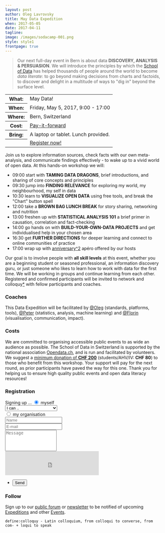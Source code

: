 ```yaml
---
layout: post
author: Oleg Lavrovsky
title: May Data Expedition
when: 2017-05-05
date: 2017-04-11
tagline:
image: /images/sodacamp-001.png
style: style1
frontpage: true
---
```


> Our next full-day event in Bern is about data **DISCOVERY, ANALYSIS & PERSUASION**. We will introduce the principles by which the [School of Data](http://schoolofdata.org/) has helped thousands of people around the world to become *data literate*: to go beyond making decisions from charts and factoids, to discover and delight in a multitude of ways to "dig in" beyond the surface level.

<table style="background:url(/images/sodacamp-001.png) no-repeat bottom right;background-size:auto 80%">
<tr><th>What:</th><td>May Data!</td></tr>
<tr><th>When:</th><td>Friday, May 5, 2017, 9:00 - 17:00</td></tr>
<tr><th>Where:</th><td>Bern, Switzerland</td></tr>
<tr><th>Cost:</th><td><a style="background:white" href="#costs">Pay-it-forward</a></td></tr>
<tr><th>Bring:</th><td><span style="background:white">A laptop or tablet. Lunch provided.</span></td></tr>
<tr><th></th><td><a href="#register" class="button special" style="margin:2em 0">Register now!</a></td></tr>
</table>

Join us to explore information sources, check facts with our own meta-analysis, and communicate findings effectively - to wake up to a vivid world of open data. At this hands-on workshop we will:

- 09:00 start with **TAMING DATA DRAGONS**, brief introductions, and sharing of core concepts and principles
- 09:30 jump into **FINDING RELEVANCE** for exploring my world, my neighbourhood, my self in data
- 10:30 learn to **VISUALIZE OPEN DATA** using free tools, and break the "Chart" button spell
- 12:00 take a **BROWN BAG LUNCH BREAK** for story sharing, networking and nutrition
- 13:00 freshen up with **STATISTICAL ANALYSIS 101** a brief primer in causation, correlation and fact-checking
- 14:00 go hands on with **BUILD-YOUR-OWN-DATA PROJECTS** and get individualised help in your chosen area
- 16:30 get **FURTHER DIRECTIONS** for deeper learning and connect to online communities of practice
- 17:00 wrap up with [anniversary^2](https://blog.soda.camp/001/) apéro offered by our hosts

Our goal is to involve people with **all skill levels** at this event, whether you are a beginning student or seasoned professional, an information discovery guru, or just someone who likes to learn how to work with data for the first time. We will be working in groups and continue learning from each other. Registered and confirmed participants will be invited to network and colloquy[*](#follow) with fellow participants and coaches.

### Coaches

This Data Expedition will be facilitated by [@Oleg](https://forum.schoolofdata.ch/users/oleg/) (standards, platforms, tools), [@Peter](https://www.researchgate.net/profile/Peter_Pearman) (statistics, analysis, machine learning) and [@Florin](https://www.globalshapers.org/shapers/florin-hasler) (visualisation, communication, impact).

<a name="costs"></a>

### Costs

We are committed to organising accessible public events to as wide an audience as possible. The School of Data in Switzerland is supported by the national association [Opendata.ch](http://opendata.ch), and is run and facilitated by volunteers. We suggest a [minimum donation of **CHF 200**](http://opendata.ch/spenden) (students/AHV/IV: **CHF 80**) to those who benefit from this workshop. Your support will pay for the next round, as prior participants have paved the way for this one. Thank you for helping us to ensure high quality public events and open data literacy resources!

<a name="register"></a>

### Registration

<form method="post" action="https://utou.ch/scoda.php">
<div class="row uniform">
<div class="6u 12u$(small)">
Signing up ...
<input checked="" id="signup-human-me" name="signup-human" type="radio">
<label for="signup-human-me">myself</label>
<div class="select-wrapper">
<select name="SKILL" id="signup-category">
<option value="">I can ..</option>
<option value="Beginner">fill out forms</option>
<option value="Intermediate">connect spreadsheets</option>
<option value="Advanced">run database queries</option>
<option value="Expert">use Linked Data sources</option>
</select>
</div>
</div>
<div class="6u$ 12u$(small)">
<input id="signup-human-org" name="signup-human" onclick="$('#signup-org').show()" type="radio">
<label for="signup-human-org">my organisation</label>
<input style="display:none" name="ORG" id="signup-org" value="" placeholder="Organisation" type="text">
</div>
<div class="6u 12u$(xsmall)">
<input name="NAME" id="signup-name" value="" placeholder="Name" required="" type="text">
</div>
<div class="6u$ 12u$(xsmall)">
<input name="EMAIL" id="signup-email" value="" placeholder="E-mail" required="" type="email">
</div>
<div class="12u$">
<div class="textarea-wrapper"><textarea style="overflow: hidden; resize: none; height: 69px;" name="COMMENT" id="signup-message" placeholder="Message" rows="1" required=""></textarea></div>
</div>
<div class="12u$">
<div class="g-recaptcha" data-sitekey="6Lco8A8UAAAAAH68UXg94Ib9ptw6fRGxnZtSb0oQ"><div style="width: 304px; height: 78px;"><div><iframe name="undefined" scrolling="no" title="reCAPTCHA-Widget" src="https://www.google.com/recaptcha/api2/anchor?k=6Lco8A8UAAAAAH68UXg94Ib9ptw6fRGxnZtSb0oQ&amp;co=aHR0cDovL2xvY2FsaG9zdDo0MDAw&amp;hl=de&amp;v=r20170411114922&amp;size=normal&amp;cb=72ew8akvmvjh" frameborder="0" height="78" width="304"></iframe></div><textarea id="g-recaptcha-response" name="g-recaptcha-response" class="g-recaptcha-response" style="width: 250px; height: 40px; border: 1px solid #c1c1c1; margin: 10px 25px; padding: 0px; resize: none;  display: none; "></textarea></div></div>
<input name="lang" value=".en" type="hidden">
<ul class="actions">
<li><input value="Send" class="special" type="submit"></li>
</ul>
</div>
</div>
</form>

<a name="follow"></a>

### Follow

Sign up to our [public forum](https://forum.schoolofdata.ch) or [newsletter](http://tinyletter.com/schoolofdata-ch) to be notified of upcoming [Expeditions](https://forum.schoolofdata.ch/c/expeditions) and other [Events](https://forum.schoolofdata.ch/c/events).

```
define:colloquy - Latin colloquium, from colloqui to converse, from com- + loqui to speak
```
